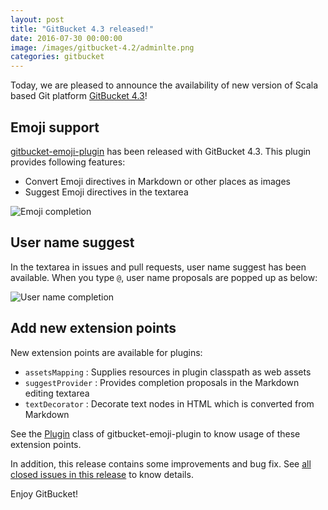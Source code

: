 ```yaml
---
layout: post
title: "GitBucket 4.3 released!"
date: 2016-07-30 00:00:00
image: /images/gitbucket-4.2/adminlte.png
categories: gitbucket
---
```


Today, we are pleased to announce the availability of new version of Scala based Git platform [GitBucket 4.3](https://github.com/gitbucket/gitbucket/releases/tag/4.3)!

## Emoji support

[gitbucket-emoji-plugin](https://github.com/gitbucket/gitbucket-emoji-plugin) has been released with GitBucket 4.3. This plugin provides following features:

- Convert Emoji directives in Markdown or other places as images
- Suggest Emoji directives in the textarea

![Emoji completion]({{site.baseurl}}/images/gitbucket-4.3/emoji_completion.png)

## User name suggest

In the textarea in issues and pull requests, user name suggest has been available. When you type `@`, user name proposals are popped up as below:

![User name completion]({{site.baseurl}}/images/gitbucket-4.3/username_completion.png)

## Add new extension points

New extension points are available for plugins:

- `assetsMapping` : Supplies resources in plugin classpath as web assets
- `suggestProvider` : Provides completion proposals in the Markdown editing textarea 
- `textDecorator` : Decorate text nodes in HTML which is converted from Markdown

See the [Plugin](https://github.com/gitbucket/gitbucket-emoji-plugin/blob/master/src/main/scala/Plugin.scala) class of gitbucket-emoji-plugin to know usage of these extension points.

In addition, this release contains some improvements and bug fix. See [all closed issues in this release](https://github.com/gitbucket/gitbucket/issues?q=is%3Aclosed+milestone%3A4.3) to know details.

Enjoy GitBucket!
